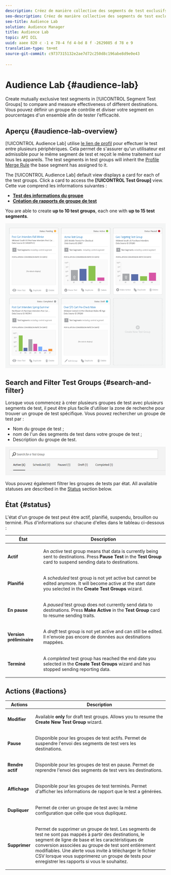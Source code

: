 ```yaml
---
description: Créez de manière collective des segments de test exclusifs dans les groupes de test de segments afin de comparer et mesurer l'efficacité de différentes destinations. Vous pouvez définir un groupe de contrôle et diviser votre segment en pourcentages d'un ensemble afin de tester l'efficacité.
seo-description: Créez de manière collective des segments de test exclusifs dans les groupes de test de segments afin de comparer et mesurer l'efficacité de différentes destinations. Vous pouvez définir un groupe de contrôle et diviser votre segment en pourcentages d'un ensemble afin de tester l'efficacité.
seo-title: Audience Lab
solution: Audience Manager
title: Audience Lab
topic: API DIL
uuid: aaee 820 c -1 e 78-4 fd 4-bd 8 f -2629085 d 78 e 9
translation-type: tm+mt
source-git-commit: c9737315132e2ae7d72c250d8c196abe8d9e0e43

---
```



# Audience Lab {#audience-lab}

Create mutually exclusive test segments in [!UICONTROL Segment Test Groups] to compare and measure effectiveness of different destinations. Vous pouvez définir un groupe de contrôle et diviser votre segment en pourcentages d'un ensemble afin de tester l'efficacité.

## Aperçu {#audience-lab-overview}

[!UICONTROL Audience Lab] utilise [le lien de profil](../../features/profile-merge-rules/merge-rules-overview.md) pour effectuer le test entre plusieurs périphériques. Cela permet de s'assurer qu'un utilisateur est admissible pour le même segment de test et reçoit le même traitement sur tous les appareils. The test segments in test groups will inherit the [Profile Merge Rule](../../features/profile-merge-rules/merge-rules-dashboard.md) the base segment has assigned to it.

The [!UICONTROL Audience Lab] default view displays a card for each of the test groups. Click a card to access the **[!UICONTROL Test Group]** view. Cette vue comprend les informations suivantes :

* **[Test des informations du groupe](../../features/audience-lab/audience-lab-information-view.md)**
* **[Création de rapports de groupe de test](../../features/audience-lab/audience-lab-reporting-view.md)**

You are able to create **up to 10 test groups**, each one with **up to 15 test segments**.

![](assets/test-groups-view.PNG)

## Search and Filter Test Groups {#search-and-filter}

Lorsque vous commencez à créer plusieurs groupes de test avec plusieurs segments de test, il peut être plus facile d'utiliser la zone de recherche pour trouver un groupe de test spécifique. Vous pouvez rechercher un groupe de test par :

* Nom du groupe de test ;
* nom de l'un des segments de test dans votre groupe de test ;
* Description du groupe de test.

![](assets/search_and_filter_audience_lab.png)

Vous pouvez également filtrer les groupes de tests par état. All available statuses are described in the [Status](../../features/audience-lab/audience-lab.md#status) section below.

## État {#status}

L'état d'un groupe de test peut être actif, planifié, suspendu, brouillon ou terminé. Plus d'informations sur chacune d'elles dans le tableau ci-dessous :

<table id="table_7A0388BA02E045AC971C06A22DAC2C63"> 
 <thead> 
  <tr> 
   <th colname="col1" class="entry"> État </th> 
   <th colname="col2" class="entry"> Description </th> 
  </tr> 
 </thead>
 <tbody> 
  <tr> 
   <td colname="col1"> <p> <b><span class="uicontrol"> Actif </span></b> </p> </td> 
   <td colname="col2"> <p>An <i>active</i> test group means that data is currently being sent to destinations. Press <b><span class="uicontrol"> Pause Test </span></b> in the <b><span class="uicontrol"> Test Group </span></b> card to suspend sending data to destinations. </p> </td> 
  </tr> 
  <tr> 
   <td colname="col1"> <p> <b><span class="uicontrol"> Planifié </span></b> </p> </td> 
   <td colname="col2"> <p>A <i>scheduled</i> test group is not yet active but cannot be edited anymore. It will become active at the start date you selected in the <b>Create Test Groups</b> wizard. </p> </td> 
  </tr> 
  <tr> 
   <td colname="col1"> <p> <b><span class="uicontrol"> En pause </span></b> </p> </td> 
   <td colname="col2"> <p>A <i>paused</i> test group does not currently send data to destinations. Press <b><span class="uicontrol"> Make Active </span></b> in the <b><span class="uicontrol"> Test Group </span></b> card to resume sending traits. </p> </td> 
  </tr> 
  <tr> 
   <td colname="col1"> <p> <b><span class="uicontrol"> Version préliminaire </span></b> </p> </td> 
   <td colname="col2"> <p>A <i>draft</i> test group is not yet active and can still be edited. Il n'envoie pas encore de données aux destinations mappées. </p> </td> 
  </tr> 
  <tr> 
   <td colname="col1"> <p> <b><span class="uicontrol"> Terminé </span></b> </p> </td> 
   <td colname="col2"> <p>A <i>completed</i> test group has reached the end date you selected in the <b><span class="uicontrol"> Create Test Groups </span></b> wizard and has stopped sending reporting data. </p> </td>
  </tr>
 </tbody>
</table>

## Actions {#actions}

<table id="table_481A411E2D2F4FE891595D00E775CF60"> 
 <thead> 
  <tr> 
   <th colname="col1" class="entry"> Actions </th> 
   <th colname="col2" class="entry"> Description </th>
  </tr>
 </thead>
 <tbody> 
  <tr> 
   <td colname="col1"> <p> <b><span class="uicontrol"> Modifier </span></b> </p> </td>
   <td colname="col2"> <p>Available <b>only</b> for draft test groups. Allows you to resume the <b><span class="uicontrol"> Create New Test Group </span></b> wizard. </p> </td>
  </tr>
  <tr> 
   <td colname="col1"> <p> <b><span class="uicontrol"> Pause </span></b> </p> </td>
   <td colname="col2"> <p>Disponible pour les groupes de test actifs. Permet de suspendre l'envoi des segments de test vers les destinations. </p> </td>
  </tr>
  <tr> 
   <td colname="col1"> <p> <b><span class="uicontrol"> Rendre actif </span></b> </p> </td>
   <td colname="col2"> <p>Disponible pour les groupes de test en pause. Permet de reprendre l'envoi des segments de test vers les destinations. </p> </td>
  </tr>
  <tr> 
   <td colname="col1"> <p> <b><span class="uicontrol"> Affichage </span></b> </p> </td>
   <td colname="col2"> <p>Disponible pour les groupes de test terminés. Permet d'afficher les informations de rapport que le test a générées. </p> </td>
  </tr>
  <tr> 
   <td colname="col1"> <p> <b><span class="uicontrol"> Dupliquer </span></b> </p> </td>
   <td colname="col2"> <p>Permet de créer un groupe de test avec la même configuration que celle que vous dupliquez. </p> </td>
  </tr>
  <tr> 
   <td colname="col1"> <p> <b><span class="uicontrol"> Supprimer </span></b> </p> </td>
   <td colname="col2"> <p>Permet de supprimer un groupe de test. Les segments de test ne sont pas mappés à partir des destinations, le segment de ligne de base et les caractéristiques de conversion associées au groupe de test sont entièrement modifiables. Une alerte vous invite à télécharger le fichier CSV lorsque vous supprimerez un groupe de tests pour enregistrer les rapports si vous le souhaitez. </p> </td>
  </tr>
 </tbody>
</table>